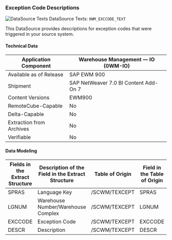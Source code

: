 ### Exception Code Descriptions

![DataSource Texts](https://help.sap.com/doc/saphelp_ewm94/9.4/en-US/graphics/BICObjDataSourceTextsMasterData.gif) DataSource Texts: `0WM_EXCCODE_TEXT`

 This DataSource provides descriptions for exception codes that were triggered in your source system.

#### Technical Data

| Application Component    | Warehouse Management — IO (0WM-IO)    |
| ------------------------ | ------------------------------------- |
| Available as of Release  | SAP EWM 900                           |
| Shipment                 | SAP NetWeaver 7.0 BI Content Add-On 7 |
| Content Versions         | EWM900                                |
| RemoteCube-Capable       | No                                    |
| Delta-Capable            | No                                    |
| Extraction from Archives | No                                    |
| Verifiable               | No                                    |

#### Data Modeling

| Fields in the Extract Structure | Description of the Field in the Extract Structure | Table of Origin | Field in the Table of Origin |
| ------------------------------- | ------------------------------------------------- | --------------- | ---------------------------- |
| SPRAS                           | Language Key                                      | /SCWM/TEXCEPT   | SPRAS                        |
| LGNUM                           | Warehouse Number/Warehouse Complex                | /SCWM/TEXCEPT   | LGNUM                        |
| EXCCODE                         | Exception Code                                    | /SCWM/TEXCEPT   | EXCCODE                      |
| DESCR                           | Description                                       | /SCWM/TEXCEPT   | DESCR                        |